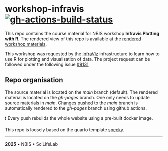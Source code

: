 # workshop-infravis [![gh-actions-build-status](https://github.com/NBISweden/workshop-infravis/actions/workflows/docker.yml/badge.svg)](https://github.com/NBISweden/workshop-infravis/actions/workflows/docker.yml)

This repo contains the course material for NBIS workshop **Infravis Plotting with R**. The rendered view of this repo is available at the [rendered workshop materials](https://nbisweden.github.io/workshop-infravis/).

This workshop was requested by the [InfraViz](https://infravis.se/) infrastructure to learn how to use R for plotting and visualisation of data. The project request can be followed under the following issue [#8131](https://projects.nbis.se/issues/8131)

## Repo organisation

The source material is located on the *main* branch (default). The rendered material is located on the *gh-pages* branch. One only needs to update source materials in *main*. Changes pushed to the *main* branch is automatically rendered to the *gh-pages* branch using github actions.

:exclamation: Every push rebuilds the whole website using a pre-built docker image.

This repo is loosely based on the quarto template [specky](https://github.com/royfrancis/specky).

---

**2025** • NBIS • SciLifeLab

